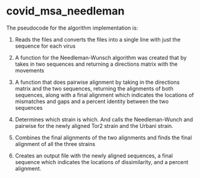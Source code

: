 # covid_msa_needleman

The pseudocode for the algorithm implementation is:

1. Reads the files and converts the files into a single line with just the sequence for
each virus

2. A function for the Needleman-Wunsch algorithm was created that by takes in two
sequences and returning a directions matrix with the movements

3. A function that does pairwise alignment by taking in the directions matrix and the
two sequences, returning the alignments of both sequences, along with a final
alignment which indicates the locations of mismatches and gaps and a percent
identity between the two sequences

4. Determines which strain is which. And calls the Needleman-Wunch and pairwise
for the newly aligned Tor2 strain and the Urbani strain.

5. Combines the final alignments of the two alignments and finds the final
alignment of all the three strains

6. Creates an output file with the newly aligned sequences, a final sequence which
indicates the locations of dissimilarity, and a percent alignment.
